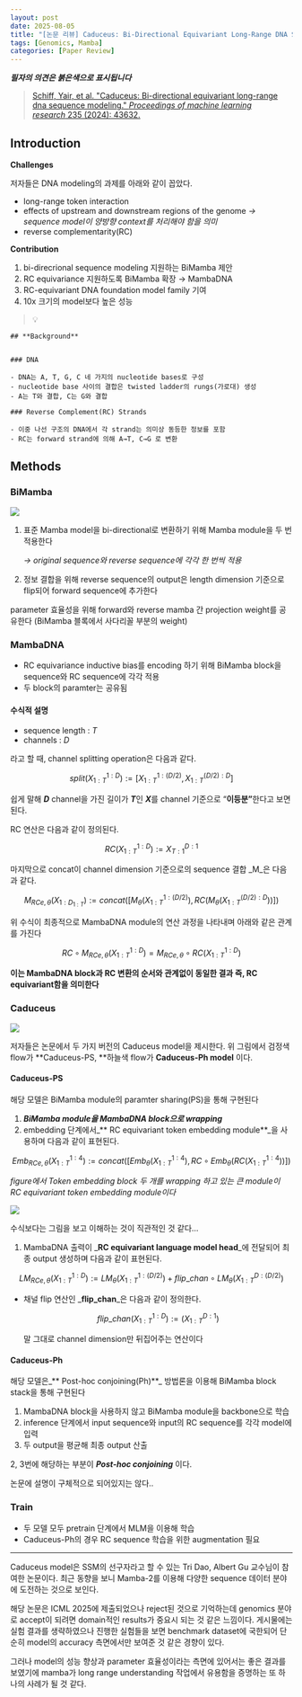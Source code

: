 ```yaml
---
layout: post
date: 2025-08-05
title: "[논문 리뷰] Caduceus: Bi-Directional Equivariant Long-Range DNA Sequence Modeling"
tags: [Genomics, Mamba]
categories: [Paper Review]
---
```


<span class="notion-red">_**필자의 의견은 붉은색으로 표시됩니다**_</span>


> [Schiff, Yair, et al. "Caduceus: Bi-directional equivariant long-range dna sequence modeling." ](https://pmc.ncbi.nlm.nih.gov/articles/PMC12189541/)[_Proceedings of machine learning research_](https://pmc.ncbi.nlm.nih.gov/articles/PMC12189541/)[ 235 (2024): 43632.](https://pmc.ncbi.nlm.nih.gov/articles/PMC12189541/)



## Introduction


**Challenges**


저자들은 DNA modeling의 과제를 아래와 같이 꼽았다.

- long-range token interaction
- effects of upstream and downstream regions of the genome 
_→ sequence model이 양방향 context를 처리해야 함을 의미_
- reverse complementarity(RC)

**Contribution**

1. bi-direcrional sequence modeling 지원하는 BiMamba 제안
1. RC equivariance 지원하도록 BiMamba 확장 → MambaDNA
1. RC-equivariant DNA foundation model family 기여
1. 10x 크기의 model보다 높은 성능

> 💡 


	## **Background**


	### DNA

	- DNA는 A, T, G, C 네 가지의 nucleotide bases로 구성
	- nucleotide base 사이의 결합은 twisted ladder의 rungs(가로대) 생성
	- A는 T와 결합, C는 G와 결합

	### Reverse Complement(RC) Strands

	- 이중 나선 구조의 DNA에서 각 strand는 의미상 동등한 정보를 포함
	- RC는 forward strand에 의해 A→T, C→G 로 변환


## Methods



### BiMamba


![](https://prod-files-secure.s3.us-west-2.amazonaws.com/542b861c-36a8-4051-84e5-8804b6728dba/2c247d59-7815-4980-99f0-8f0d21f445a7/image.png?X-Amz-Algorithm=AWS4-HMAC-SHA256&X-Amz-Content-Sha256=UNSIGNED-PAYLOAD&X-Amz-Credential=ASIAZI2LB466RFWNCRHT%2F20250918%2Fus-west-2%2Fs3%2Faws4_request&X-Amz-Date=20250918T040125Z&X-Amz-Expires=3600&X-Amz-Security-Token=IQoJb3JpZ2luX2VjEDgaCXVzLXdlc3QtMiJGMEQCIDMnyV97qdoXzUeCBDtqnqVzwb7ahKuA4iHWgoy1T4BNAiBQx%2FW6twZ4n0ppVDxRRYfofc3PBNhqNUEwkk6nY1kBYCqIBAix%2F%2F%2F%2F%2F%2F%2F%2F%2F%2F8BEAAaDDYzNzQyMzE4MzgwNSIMhxJ8BNFdhIHnfmX4KtwDlQtQoNfg3VtP4io0inEsy96%2BUMqszq8KpK2Kfz43SLTT9fa0hcoAEpMNPR9hsYmcKxp0L9tCHmOct%2BGYYr%2Bjwal3%2BJsT6WaT2gHYk9tVhBif6kKqy3oUoLwbujDXExIXyFI7qIFCV9AH%2Fm3zLKJOs%2FXuXjgnfXfiH60W%2FIqfsUOmH6WWr2Gs48Fh0dF7GHVL5TED4Ygy1nOUBJi0gMilMG19AMtpJVu%2Bn9LcHSo9xshbV9fxdA96PGkp9K9z5lynbn15TNKtHAiXnSV%2FjM0ycQ%2FlQ25S%2FQb3%2F3GS6xmnlMTbvJz0mDTgOyxsyJYIDKSlNYByUt0U758lhp6d8Upkg26xGV9xQSf5nJKhfeXTLNEg0e4RF62zsBTQP%2FHhCuBVUZLh%2FZi9l7XQntN64nclrImTIUYJdo5iorlPr03ME6THHIgoJ0IJ%2FrKr6YfBz1SIQMvy%2FWe%2BKIW2thTyev6aAc3xGjaq6cLQ9U5rFGF03E1El8Ot%2By8K1FUECellZ8i5nUsCQpQypZgR%2FAR4kJ%2BN11rqbWRuvJjbO%2F1V9Ovet3IV%2BABjrZWNGcre0Tk1X1pml78mYRa9WO4BTsFYeW653d%2FWUVehcLBaIv6530JGPIHMPNbVKoLdHhRXwhYwu5itxgY6pgG%2FNaYKpYE1QECKVb8WhagLsVBV4ZUvURCEMHyd2tVIYPLDS7GBQCYyqddrPTG0HgMcuOY3d4rzhYHswZoRx5Hxkqezb4S3Spyi2xPvFOGNVwOVOlDc4cAQqaTpNZWZYIq9xPqMD%2F4lHoIp1RwsGZTa0V%2BfJMmEj9SdA0RhsQCpcReuGDOVRKlYMwjqJ6TVUPmazctQGQQG1FbJ1DTGqVIMXMPYvD7T&X-Amz-Signature=076be9263ca2347525886ca1813cedb4461fb6e8505a7bd23619c01c4897689c&X-Amz-SignedHeaders=host&x-amz-checksum-mode=ENABLED&x-id=GetObject)

1. 표준 Mamba model을 bi-directional로 변환하기 위해 Mamba module을 두 번 적용한다

	_→ original sequence와 reverse sequence에 각각 한 번씩 적용_

1. 정보 결합을 위해 reverse sequence의 output은 length dimension 기준으로 flip되어 forward sequence에 추가한다

parameter 효율성을 위해 forward와 reverse mamba 간 projection weight를 공유한다 (BiMamba 블록에서 사다리꼴 부분의 weight)



### MambaDNA

- RC equivariance inductive bias를 encoding 하기 위해 BiMamba block을 sequence와 RC sequence에 각각 적용
- 두 block의 paramter는 공유됨


#### 수식적 설명

- sequence length : _T_
- channels : _D_

라고 할 때,  channel splitting operation은 다음과 같다.


$$
split(X^{1:D}_{1:T}):=[X^{1:(D/2)}_{1:T},X^{(D/2):D}_{1:T}]
$$


<span class="notion-red">쉽게 말해 </span><span class="notion-red">_**D**_</span><span class="notion-red"> channel을 가진 길이가 </span><span class="notion-red">_**T**_</span><span class="notion-red">인 </span><span class="notion-red">_**X**_</span><span class="notion-red">를 channel 기준으로 “</span><span class="notion-red">**이등분”**</span><span class="notion-red">한다고 보면 된다.</span>


RC 연산은 다음과 같이 정의된다.


$$
RC(X^{1:D}_{1:T}):=X^{D:1}_{T:1}
$$


마지막으로 concat이 channel dimension 기준으로의 sequence 결합 _M_은 다음과 같다.


$$
M_{RCe,\theta}(X_{1:D_{1:T}}):=concat([M_{\theta}(X^{1:(D/2)}_{1:T}),RC(M_{\theta}(X^{(D/2):D}_{1:T}))])
$$


위 수식이 최종적으로 MambaDNA module의 연산 과정을 나타내며 아래와 같은 관계를 가진다


$$
RC\circ M_{RCe,\theta}(X^{1:D}_{1:T}) = M_{RCe,\theta} \circ RC(X^{1:D}_{1:T})
$$


**이는 MambaDNA block과 RC 변환의 순서와 관계없이 동일한 결과 즉, RC equivariant함을 의미한다**



### Caduceus


![](https://prod-files-secure.s3.us-west-2.amazonaws.com/542b861c-36a8-4051-84e5-8804b6728dba/f94a60d7-8145-473b-aef9-7c68d3ec604a/image.png?X-Amz-Algorithm=AWS4-HMAC-SHA256&X-Amz-Content-Sha256=UNSIGNED-PAYLOAD&X-Amz-Credential=ASIAZI2LB466RFWNCRHT%2F20250918%2Fus-west-2%2Fs3%2Faws4_request&X-Amz-Date=20250918T040125Z&X-Amz-Expires=3600&X-Amz-Security-Token=IQoJb3JpZ2luX2VjEDgaCXVzLXdlc3QtMiJGMEQCIDMnyV97qdoXzUeCBDtqnqVzwb7ahKuA4iHWgoy1T4BNAiBQx%2FW6twZ4n0ppVDxRRYfofc3PBNhqNUEwkk6nY1kBYCqIBAix%2F%2F%2F%2F%2F%2F%2F%2F%2F%2F8BEAAaDDYzNzQyMzE4MzgwNSIMhxJ8BNFdhIHnfmX4KtwDlQtQoNfg3VtP4io0inEsy96%2BUMqszq8KpK2Kfz43SLTT9fa0hcoAEpMNPR9hsYmcKxp0L9tCHmOct%2BGYYr%2Bjwal3%2BJsT6WaT2gHYk9tVhBif6kKqy3oUoLwbujDXExIXyFI7qIFCV9AH%2Fm3zLKJOs%2FXuXjgnfXfiH60W%2FIqfsUOmH6WWr2Gs48Fh0dF7GHVL5TED4Ygy1nOUBJi0gMilMG19AMtpJVu%2Bn9LcHSo9xshbV9fxdA96PGkp9K9z5lynbn15TNKtHAiXnSV%2FjM0ycQ%2FlQ25S%2FQb3%2F3GS6xmnlMTbvJz0mDTgOyxsyJYIDKSlNYByUt0U758lhp6d8Upkg26xGV9xQSf5nJKhfeXTLNEg0e4RF62zsBTQP%2FHhCuBVUZLh%2FZi9l7XQntN64nclrImTIUYJdo5iorlPr03ME6THHIgoJ0IJ%2FrKr6YfBz1SIQMvy%2FWe%2BKIW2thTyev6aAc3xGjaq6cLQ9U5rFGF03E1El8Ot%2By8K1FUECellZ8i5nUsCQpQypZgR%2FAR4kJ%2BN11rqbWRuvJjbO%2F1V9Ovet3IV%2BABjrZWNGcre0Tk1X1pml78mYRa9WO4BTsFYeW653d%2FWUVehcLBaIv6530JGPIHMPNbVKoLdHhRXwhYwu5itxgY6pgG%2FNaYKpYE1QECKVb8WhagLsVBV4ZUvURCEMHyd2tVIYPLDS7GBQCYyqddrPTG0HgMcuOY3d4rzhYHswZoRx5Hxkqezb4S3Spyi2xPvFOGNVwOVOlDc4cAQqaTpNZWZYIq9xPqMD%2F4lHoIp1RwsGZTa0V%2BfJMmEj9SdA0RhsQCpcReuGDOVRKlYMwjqJ6TVUPmazctQGQQG1FbJ1DTGqVIMXMPYvD7T&X-Amz-Signature=c7266ee3a3d14f5111eaee9266b4676d3bd36b6b92fd05a0d6c312f17393723f&X-Amz-SignedHeaders=host&x-amz-checksum-mode=ENABLED&x-id=GetObject)


저자들은 논문에서 두 가지 버전의 Caduceus model을 제시한다. 위 그림에서 검정색 flow가 **Caduceus-PS, **하늘색 flow가 **Caduceus-Ph model** 이다.



#### Caduceus-PS


해당 모델은 BiMamba module의 paramter sharing(PS)을 통해 구현된다

1. _**BiMamba module을 MambaDNA block으로 wrapping**_
1. embedding 단계에서_** RC equivariant token embedding module**_을 사용하며 다음과 같이 표현된다.

$$
Emb_{RCe,\theta}(X^{1:4}_{1:T}):=concat([Emb_{\theta}(X^{1:4}_{1:T}),RC \circ Emb_{\theta}(RC(X^{1:4}_{1:T}))])
$$


_figure에서 Token embedding block 두 개를 wrapping 하고 있는 큰 module이 RC equivariant token embedding module이다_


![](https://prod-files-secure.s3.us-west-2.amazonaws.com/542b861c-36a8-4051-84e5-8804b6728dba/b175e4da-71eb-4e91-8c23-a06dabe673c9/image.png?X-Amz-Algorithm=AWS4-HMAC-SHA256&X-Amz-Content-Sha256=UNSIGNED-PAYLOAD&X-Amz-Credential=ASIAZI2LB466RFWNCRHT%2F20250918%2Fus-west-2%2Fs3%2Faws4_request&X-Amz-Date=20250918T040125Z&X-Amz-Expires=3600&X-Amz-Security-Token=IQoJb3JpZ2luX2VjEDgaCXVzLXdlc3QtMiJGMEQCIDMnyV97qdoXzUeCBDtqnqVzwb7ahKuA4iHWgoy1T4BNAiBQx%2FW6twZ4n0ppVDxRRYfofc3PBNhqNUEwkk6nY1kBYCqIBAix%2F%2F%2F%2F%2F%2F%2F%2F%2F%2F8BEAAaDDYzNzQyMzE4MzgwNSIMhxJ8BNFdhIHnfmX4KtwDlQtQoNfg3VtP4io0inEsy96%2BUMqszq8KpK2Kfz43SLTT9fa0hcoAEpMNPR9hsYmcKxp0L9tCHmOct%2BGYYr%2Bjwal3%2BJsT6WaT2gHYk9tVhBif6kKqy3oUoLwbujDXExIXyFI7qIFCV9AH%2Fm3zLKJOs%2FXuXjgnfXfiH60W%2FIqfsUOmH6WWr2Gs48Fh0dF7GHVL5TED4Ygy1nOUBJi0gMilMG19AMtpJVu%2Bn9LcHSo9xshbV9fxdA96PGkp9K9z5lynbn15TNKtHAiXnSV%2FjM0ycQ%2FlQ25S%2FQb3%2F3GS6xmnlMTbvJz0mDTgOyxsyJYIDKSlNYByUt0U758lhp6d8Upkg26xGV9xQSf5nJKhfeXTLNEg0e4RF62zsBTQP%2FHhCuBVUZLh%2FZi9l7XQntN64nclrImTIUYJdo5iorlPr03ME6THHIgoJ0IJ%2FrKr6YfBz1SIQMvy%2FWe%2BKIW2thTyev6aAc3xGjaq6cLQ9U5rFGF03E1El8Ot%2By8K1FUECellZ8i5nUsCQpQypZgR%2FAR4kJ%2BN11rqbWRuvJjbO%2F1V9Ovet3IV%2BABjrZWNGcre0Tk1X1pml78mYRa9WO4BTsFYeW653d%2FWUVehcLBaIv6530JGPIHMPNbVKoLdHhRXwhYwu5itxgY6pgG%2FNaYKpYE1QECKVb8WhagLsVBV4ZUvURCEMHyd2tVIYPLDS7GBQCYyqddrPTG0HgMcuOY3d4rzhYHswZoRx5Hxkqezb4S3Spyi2xPvFOGNVwOVOlDc4cAQqaTpNZWZYIq9xPqMD%2F4lHoIp1RwsGZTa0V%2BfJMmEj9SdA0RhsQCpcReuGDOVRKlYMwjqJ6TVUPmazctQGQQG1FbJ1DTGqVIMXMPYvD7T&X-Amz-Signature=8f09c7e8664e8d22b00532e4d39643ddf9fee4561f9f36cc9855ad92ba7cbe54&X-Amz-SignedHeaders=host&x-amz-checksum-mode=ENABLED&x-id=GetObject)


<span class="notion-red">수식보다는 그림을 보고 이해하는 것이 직관적인 것 같다…</span>

1. MambaDNA 출력이 _**RC equivariant language model head**_에 전달되어 최종 output 생성하며 다음과 같이 표현된다.

$$
LM_{RCe,\theta}(X^{1:D}_{1:T}):= LM_{\theta}(X^{1:(D/2)}_{1:T})+flip\_chan\circ LM_{\theta}(X^{D:(D/2)}_{1:T})
$$

- 채널 flip 연산인 _**flip\_chan**_은 다음과 같이 정의한다.

	$$
	flip\_chan(X^{1:D}_{1:T}):=(X^{D:1}_{1:T})
	$$


	말 그대로 channel dimension만 뒤집어주는 연산이다



#### Caduceus-Ph


해당 모델은_** Post-hoc conjoining(Ph)**_ 방법론을 이용해 BiMamba block stack을 통해 구현된다

1. MambaDNA block을 사용하지 않고 BiMamba module을 backbone으로 학습
1. inference 단계에서 input sequence와 input의 RC sequence를 각각 model에 입력
1. 두 output을 평균해 최종 output 산출

2, 3번에 해당하는 부분이 _**Post-hoc conjoining**_ 이다.


<span class="notion-red">논문에 설명이 구체적으로 되어있지는 않다..</span>



### Train

- 두 모델 모두 pretrain 단계에서 MLM을 이용해 학습
- Caduceus-Ph의 경우 RC sequence 학습을 위한 augmentation 필요

---


<span class="notion-red">Caduceus model은 SSM의 선구자라고 할 수 있는 Tri Dao, Albert Gu 교수님이 참여한 논문이다. 최근 동향을 보니 Mamba-2를 이용해 다양한 sequence 데이터 분야에 도전하는 것으로 보인다.</span>


<span class="notion-red">해당 논문은 ICML 2025에 제출되었으나 reject된 것으로 기억하는데 genomics 분야로 accept이 되려면 domain적인 results가 중요시 되는 것 같은 느낌이다. 게시물에는 실험 결과를 생략하였으나 진행한 실험들을 보면 benchmark dataset에 국한되어 단순히 model의 accuracy 측면에서만 보여준 것 같은 경향이 있다.</span>


<span class="notion-red">그러나 model의 성능 향상과 parameter 효율성이라는 측면에 있어서는 좋은 결과를 보였기에 mamba가 long range understanding 작업에서 유용함을 증명하는 또 하나의 사례가 될 것 같다.</span>

